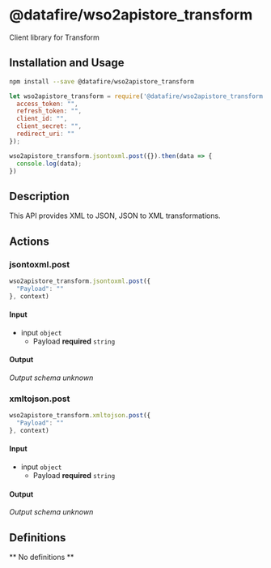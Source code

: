 # @datafire/wso2apistore_transform

Client library for Transform

## Installation and Usage
```bash
npm install --save @datafire/wso2apistore_transform
```
```js
let wso2apistore_transform = require('@datafire/wso2apistore_transform').create({
  access_token: "",
  refresh_token: "",
  client_id: "",
  client_secret: "",
  redirect_uri: ""
});

wso2apistore_transform.jsontoxml.post({}).then(data => {
  console.log(data);
})
```

## Description

This API provides XML to JSON, JSON to XML transformations.

## Actions

### jsontoxml.post



```js
wso2apistore_transform.jsontoxml.post({
  "Payload": ""
}, context)
```

#### Input
* input `object`
  * Payload **required** `string`

#### Output
*Output schema unknown*

### xmltojson.post



```js
wso2apistore_transform.xmltojson.post({
  "Payload": ""
}, context)
```

#### Input
* input `object`
  * Payload **required** `string`

#### Output
*Output schema unknown*



## Definitions

** No definitions **
